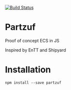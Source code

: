 [![Build Status](https://travis-ci.org/dakom/partzuf.svg?branch=master)](https://travis-ci.org/dakom/partzuf)

# Partzuf 

Proof of concept ECS in JS

Inspired by EnTT and Shipyard

# Installation

`npm install --save partzuf`
